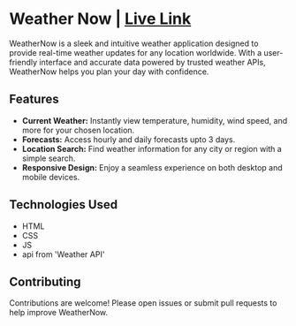 # Weather Now | [Live Link](https://anurag375.github.io/WeatherApp/)

WeatherNow is a sleek and intuitive weather application designed to provide real-time weather updates for any location worldwide. With a user-friendly interface and accurate data powered by trusted weather APIs, WeatherNow helps you plan your day with confidence.

## Features

- **Current Weather:** Instantly view temperature, humidity, wind speed, and more for your chosen location.
- **Forecasts:** Access hourly and daily forecasts upto 3 days.
- **Location Search:** Find weather information for any city or region with a simple search.
- **Responsive Design:** Enjoy a seamless experience on both desktop and mobile devices.

## Technologies Used

- HTML
- CSS
- JS
- api from 'Weather API'

## Contributing

Contributions are welcome! Please open issues or submit pull requests to help improve WeatherNow.
